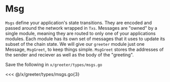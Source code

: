# Msg

`Msgs` define your application's state transitions. They are encoded and passed
around the network wrapped in `Txs`. Messages are "owned" by a single module,
meaning they are routed to only one of your applications modules. Each module
has its own set of messages that it uses to update its subset of the chain
state. We will give our `greeter` module just one Message, `MsgGreet`, to keep
things simple. `MsgGreet` stores the addresses of the sender and reciever as
well as the body of the "greeting".

Save the following in `x/greeter/types/msgs.go`

<<< @/x/greeter/types/msgs.go{3}
